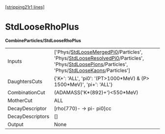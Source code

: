 [[stripping21r1 lines]](./stripping21r1-index)

# StdLooseRhoPlus

**CombineParticles/StdLooseRhoPlus**

|                  |                                                                                                                                                                                                                                                                                                                                                            |
|------------------|------------------------------------------------------------------------------------------------------------------------------------------------------------------------------------------------------------------------------------------------------------------------------------------------------------------------------------------------------------|
| Inputs           | ['Phys/[StdLooseMergedPi0](./stripping21r1-commonparticles-stdloosemergedpi0)/Particles', 'Phys/[StdLooseResolvedPi0](./stripping21r1-commonparticles-stdlooseresolvedpi0)/Particles', 'Phys/[StdLoosePions](./stripping21r1-commonparticles-stdloosepions)/Particles', 'Phys/[StdLooseKaons](./stripping21r1-commonparticles-stdloosekaons)/Particles'] |
| DaughtersCuts    | {'K+': 'ALL', 'pi0': '(PT\>1000\*MeV) & (P\> 1500\*MeV)', 'pi+': 'ALL'}                                                                                                                                                                                                                                                                                    |
| CombinationCut   | (ADAMASS('K\*(892)+')\<550\*MeV)                                                                                                                                                                                                                                                                                                                           |
| MotherCut        | ALL                                                                                                                                                                                                                                                                                                                                                        |
| DecayDescriptor  | [rho(770)- -\> pi- pi0]cc                                                                                                                                                                                                                                                                                                                                |
| DecayDescriptors | []                                                                                                                                                                                                                                                                                                                                                       |
| Output           | None                                                                                                                                                                                                                                                                                                                                                       |
